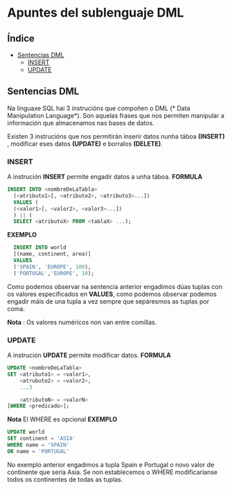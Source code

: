 # Apuntes del sublenguaje DML
## Índice
  - [Sentencias DML](#Sentencias-DML)
    - [INSERT](#INSERT)
    - [UPDATE](#UPDATE)
  ## Sentencias DML
  Na linguaxe SQL hai 3 instrucións que compoñen o DML (* Data Manipulation Language*). Son aquelas frases que nos permiten manipular a información que almacenamos nas bases de datos.

  Existen 3 instrucións que nos permitirán inserir datos nunha táboa **(INSERT)** , modificar eses datos **(UPDATE)** e borralos **(DELETE)**.

  ### INSERT
A instrución **INSERT** permite engadir datos a unha táboa.
**FORMULA**
```sql
INSERT INTO <nombreDeLaTabla>
  (<atributo1>[, <atributo2>, <atributo3>...])
  VALUES (
  (<valor1>[, <valor2>, <valor3>...])
  ) || (
  SELECT <atributoX> FROM <tablaX> ...);
```
**EXEMPLO**
```sql
  INSERT INTO world
  [(name, continent, area)]
  VALUES
  ('SPAIN', 'EUROPE', 100),
  ('PORTUGAL','EUROPE', 10);
```
Como podemos observar na sentencia anterior engadimos dúas tuplas con os valores especificados en **VALUES**, como podemos observar podemos engadir máis de una tupla a vez sempre que sepáresmos as tuplas por coma.

   **Nota** : Os  valores numéricos non van entre comillas.
### UPDATE
A instrución **UPDATE** permite modificar datos.
**FORMULA**
```sql
UPDATE <nombreDeLaTabla>
SET <atributo1> = <valor1>,
    <atrubuto2> = <valor2>,
    ...3

    <atributoN> = <valorN>
[WHERE <predicado>];
```
**Nota** El WHERE es opcional
**EXEMPLO**
```sql
UPDATE world
SET continent = 'ASIA'
WHERE name = 'SPAIN'
OR name = 'PORTUGAL'
```
No  exemplo anterior engadimos  a tupla Spain e Portugal o novo valor de continente que seria Asia. Se non establecemos o WHERE modificaríanse todos os continentes de todas as tuplas.
